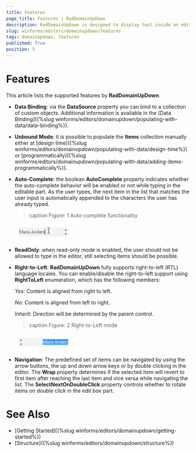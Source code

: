 ```yaml
---
title: Features
page_title: Features | RadDomainUpDown
description: RadDomainUpDown is designed to display text inside an editor like a text-box and sets a text string from a list of choices. 
slug: winforms/editors/domainupdown/features
tags: domainupdown, features
published: True
position: 5 
---
```


# Features

This article lists the supported features by **RadDomainUpDown**:

* **Data Binding**: via the **DataSource** property you can bind to a collection of custom objects. Additional information is available in the [Data Binding]({%slug winforms/editors/domainupdown/populating-with-data/data-binding%}).
* **Unbound Mode**: it is possible to populate the **Items** collection manually either at [design time]({%slug winforms/editors/domainupdown/populating-with-data/design-time%}) or [programmatically]({%slug winforms/editors/domainupdown/populating-with-data/adding-items-programmatically%}). 
* **Auto-Complete**: the boolean **AutoComplete** property indicates whether the auto-complete behavior will be enabled or not while typing in the editable part. As the user types, the next item in the list that matches the user input is automatically appended to the characters the user has already typed. 

	>caption Figure: 1 Auto-complete functionality

	![domainupdown-features 001](images/domainupdown-features001.gif)

* **ReadOnly**: when read-only mode is enabled, the user should not be allowed to type in the editor, still selecting items should be possible.

* **Right-to-Left**: **RadDomainUpDown** fully supports right-to-left (RTL) language locales. You can enable/disable the right-to-left support using **RightToLeft** enumeration, which has the following members:

	*Yes*: Content is aligned from right to left.

	*No*: Content is aligned from left to right.

	*Inherit*: Direction will be determined by the parent control.

	>caption Figure: 2 Right-to-Left mode

	![domainupdown-features 002](images/domainupdown-features002.gif)

* **Navigation**: The predefined set of items can be navigated by using the arrow buttons, the up and down arrow keys or by double clicking in the editor. The **Wrap** property determines if the selected item will revert to first item after reaching the last item and vice versa while navigating the list. The **SelectNextOnDoubleClick** property controls whether to rotate items on double click in the edit box part. 

# See Also

* [Getting Started]({%slug winforms/editors/domainupdown/getting-started%})
* [Structure]({%slug winforms/editors/domainupdown/structure%})